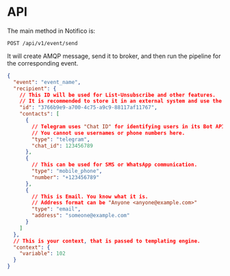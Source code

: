 # API

The main method in Notifico is:

`POST /api/v1/event/send`

It will create AMQP message, send it to broker, and then run the pipeline for the corresponding event.

```json
{
  "event": "event_name",
  "recipient": {
    // This ID will be used for List-Unsubscribe and other features.
    // It is recommended to store it in an external system and use the same ID for the same Recipient.
    "id": "3766b9e9-a700-4c75-a9c9-88117af11767",
    "contacts": [
      {
        // Telegram uses "Chat ID" for identifying users in its Bot API.
        // You cannot use usernames or phone numbers here.
        "type": "telegram",
        "chat_id": 123456789
      },
      {
        // This can be used for SMS or WhatsApp communication.
        "type": "mobile_phone",
        "number": "+123456789"
      },
      {
        // This is Email. You know what it is.
        // Address format can be "Anyone <anyone@example.com>"
        "type": "email",
        "address": "someone@example.com"
      }
    ]
  },
  // This is your context, that is passed to templating engine.
  "context": {
    "variable": 102
  }
}
```